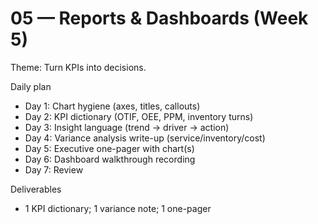 # 05 — Reports & Dashboards (Week 5)

Theme: Turn KPIs into decisions.

Daily plan
- Day 1: Chart hygiene (axes, titles, callouts)
- Day 2: KPI dictionary (OTIF, OEE, PPM, inventory turns)
- Day 3: Insight language (trend → driver → action)
- Day 4: Variance analysis write-up (service/inventory/cost)
- Day 5: Executive one-pager with chart(s)
- Day 6: Dashboard walkthrough recording
- Day 7: Review

Deliverables
- 1 KPI dictionary; 1 variance note; 1 one-pager
